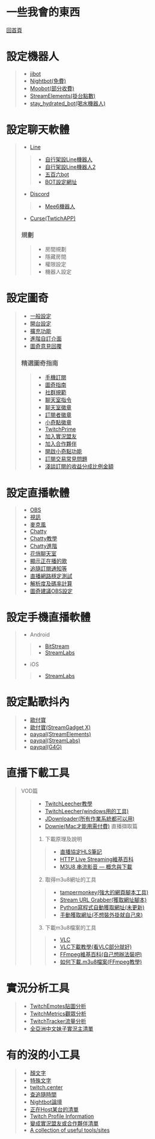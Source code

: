 # 一些我會的東西
[回首頁](README.md)

# 設定機器人
> + [jibot](http://jibot-web.appspot.com)
> + [Nightbot(免費)](http://beta.nightbot.tv)
> + [Moobot(部分收費)](http://twitch.moobot.tv)
> + [StreamElements(掛台點數)](http://streamelements.com)
> + [stay_hydrated_bot(喝水機器人)](stay_hydrated_bot)
# 設定聊天軟體
> + [Line](https://line.me)
>> + [自行架設Line機器人](https://ithelp.ithome.com.tw/users/20107309/ironman/1253)
>> + [自行架設Line機器人2](https://www.oxxostudio.tw/articles/201804/line-bot-apps-script.html)
>> + [五百六bot](line://ti/p/@xyd1256i)
>> + [BOT設定網址](https://admin-official.line.me)
> + [Discord](http://discordapp.com)
>> + [Mee6機器人](https://mee6.xyz)
> + [Curse(TwtichAPP)](https://app.twitch.tv/download)
> ### 規劃
>> + 房間規劃
>> + 隱藏房間
>> + 權限設定
>> + 機器人設定
# 設定圖奇
> + [一般設定](https://www.twitch.tv/settings/profile)
> + [開台設定](https://www.twitch.tv/broadcast/dashboard/settings)
> + [擴充功能](https://www.twitch.tv/broadcast/dashboard/extensions)
> + [進階自訂介面](https://forum.gamer.com.tw/C.php?bsn=60592&snA=2176)
> + [圖奇意見回覆](https://help.twitch.tv/customer/portal/emails/new)
> ### 精選圖奇指南
> > + [手機訂閱](https://help.twitch.tv/customer/zh_tw/portal/articles/2812403-訂閱方式#SubThurSubs)
> > + [圖奇指南](https://help.twitch.tv/customer/zh_tw/portal/articles)
> > + [社群規範](https://help.twitch.tv/customer/zh_tw/portal/articles/983016-社群規範)
> > + [聊天室指令](https://help.twitch.tv/customer/en/portal/articles/659095-chat-moderation-commands)
> > + [聊天室徽章](https://help.twitch.tv/customer/zh_tw/portal/articles/659115-twitch-聊天徽章指南)
> > + [訂閱者徽章](https://help.twitch.tv/customer/zh_tw/portal/articles/2579670-訂閱者徽章指南)
> > + [小奇點徽章](https://help.twitch.tv/customer/zh_tw/portal/articles/2755443-合作夥伴-cheer-表情符號指南)
> > + [TwitchPrime](https://help.twitch.tv/customer/zh_tw/portal/articles/2572060-twitch-prime-指南)
> > + [加入實況盟友](https://help.twitch.tv/customer/zh_tw/portal/articles/2785927-加入實況盟友方案)
> > + [加入合作夥伴](https://help.twitch.tv/customer/zh_tw/portal/articles/735127-合作夥伴方案的申請秘訣)
> > + [開啟小奇點功能](https://help.twitch.tv/customer/zh_tw/portal/articles/2449458-使用小奇點-cheering-指南)
> > + [訂閱交易常見問題](https://help.twitch.tv/customer/zh_tw/portal/articles/2341636-交易客服常見問題)
> > + [淺談訂閱的收益分成比例金額](http://luckyyen.tk/twitch-streamer-subscription-revenues-share.html)
# 設定直播軟體
> + [OBS](http://obsproject.com)
> + [視訊](https://www.logitechg.com/zh-tw/gaming-headsets)
> + [麥克風](https://bluemic.com.tw/yeti/)
> + [Chatty](http://chatty.github.io)
> + [Chatty教學](https://www.ptt.cc/bbs/Live/M.1447389863.A.525.html)
> + [Chatty進階](https://www.ptt.cc/bbs/Live/M.1447389952.A.46D.html)
> + [花俏聊天室](https://live.sk-knower.com/skchat)
> + [顯示正在播的歌](https://medium.com/@pcdoyle/how-to-show-spotify-music-in-obs-studio-7fa7318297b6)
> + [追隨訂閱通知等](http://streamlabs.com)
> + [直播網路穩定測試](https://inspector.twitch.tv/)
> + [解析度及碼率計算](http://www.obsapp.net/estimator/)
> + [圖奇建議OBS設定](https://stream.twitch.tv)
# 設定手機直播軟體
> + Android
> > + [BitStream](https://play.google.com/store/apps/details?id=ro.numedecod.cast&hl=zh_TW)
> > + [StreamLabs](https://play.google.com/store/apps/details?id=com.streamlabs&hl=zh_TW)
> + iOS
> > + [StreamLabs](https://itunes.apple.com/tw/app/streamlabs-livestreaming/id1294578643)
# 設定點歌抖內
> + [歐付寶](https://www.opay.tw)
> + [歐付寶(StreamGadget X)](https://www.facebook.com/StreamGadgetX/)
> + [paypal(StreamElements)](http://streamelements.com)
> + [paypal(StreamLabs)](http://streamlabs.com)
> + [paypal(G4G)](https://www.gamingforgood.net)
# 直播下載工具
> VOD篇
> > + [TwitchLeecher教學](https://forum.gamer.com.tw/C.php?bsn=60592&snA=5403)
> > + [TwitchLeecher(windows用的工具)](https://github.com/Franiac/TwitchLeecher/releases)
> > + [JDownloader(所有作業系統都可以用)](http://jdownloader.org)
> > + [Downie(Mac才能用需付費)](https://software.charliemonroe.net/downie.php)
> 直播擷取篇
> > 1. 下載原理及說明
> > > + [直播協定HLS筆記](https://blog.techbridge.cc/2016/12/03/livestreamming-hls-note/)
> > > + [HTTP Live Streaming維基百科](https://zh.wikipedia.org/wiki/HTTP_Live_Streaming)
> > > + [M3U8 串流影音 — 概念與下載](https://notfalse.net/63/m3u8-intro)
> > 2. 取得m3u8網址的工具
> > > + [tampermonkey(強大的網頁腳本工具)](https://tampermonkey.net)
> > > + [Stream URL Grabber(獲取網址腳本)](https://greasyfork.org/en/scripts/8114-stream-url-grabber)
> > > + [Python寫程式自動獲取網址(未更新)](https://www.johannesbader.ch/2014/01/find-video-url-of-twitch-tv-live-streams-or-past-broadcasts/)
> > > + [手動獲取網址(不想裝外掛就自己來)](https://notfalse.net/63/m3u8-intro)
> > 3. 下載m3u8檔案的工具
> > > + [VLC](https://www.videolan.org/vlc/index.zh-TW.html)
> > > + [VLC下載教學(看VLC部分就好)](https://forum.gamer.com.tw/Co.php?bsn=60076&sn=43816123)
> > > + [FFmpeg維基百科(自己想辦法裝吧)](https://zh.wikipedia.org/wiki/FFmpeg)
> > > + [如何下載.m3u8檔案(FFmpeg教學)](https://forum.gamer.com.tw/Co.php?bsn=60076&sn=43515032)
# 實況分析工具
> + [TwitchEmotes貼圖分析](https://twitchemotes.com)
> + [TwitchMetrics觀眾分析](https://www.twitchmetrics.net)
> + [TwitchTracker流量分析](https://twitchtracker.com)
> + [全亞洲中文妹子實況主清單](http://tutou.tw/girls)
# 有的沒的小工具
> + [顏文字](http://facemood.grtimed.com)
> + [特殊文字](http://copychar.cc/)
> + [twitch.center](http://twitch.center)
> + [查追隨時間](http://twitch.center/follow)
> + [Nightbot論壇](https://community.nightdev.com/t/how-to-change-uptimeat-timezone/17646)
> + [正在Host某台的清單](http://twitch.center/hostcheck)
> + [Twitch Profile Information](http://bashtech.net/twitch/profile.php)
> + [變成實況盟友或合作夥伴清單](https://twitch-tools.rootonline.de/user_broadcaster_type_changelogs.php)
> + [A collection of useful tools/sites](https://www.reddit.com/r/Twitch/comments/2vsbxk/a_collection_of_useful_toolssites/)
